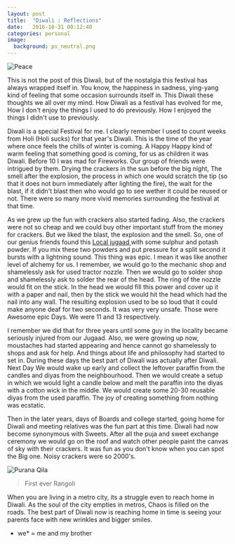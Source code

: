 ```yaml
---
layout: post
title:  "Diwali : Reflections"
date:   2016-10-31 00:12:40
categories: personal
image:
  background: ps_neutral.png
---
```


<img src="http://i.imgur.com/pB5QFHM.jpg" alt="Peace">

This is not the post of this Diwali, but of the nostalgia this festival has always wrapped itself in. You know, the happiness in sadness,  ying-yang kind of feeling that some occasion surrounds itself in. This Diwali these thoughts we all over my mind. How Diwali as a festival has evolved for me, How I don't enjoy the things I used to do previously. How I enjoyed the things I didn't use to previously.

Diwali is a special Festival for me. I clearly remember I used to count weeks from Holi (Holi sucks) for that year's Diwali. This is the time of the year where once feels the chills of winter is coming. A Happy Happy kind of warm feeling that something good is coming, for us as children it was Diwali. Before 10 I was mad for Fireworks. Our group of friends were intrigued by them. Drying the crackers in the sun before the big night, The smell after the explosion, the process in which one would scratch the tip (so that it does not burn immediately after lighting the fire), the wait for the blast, if it didn't blast then who would go to see wether it could be reused or not. There were so many more vivid memories surrounding the festival at that time.  

As we grew up the fun with crackers also started fading. Also, the crackers were not so cheap and we could buy other important stuff from the money for crackers. But we liked the blast, the explosion and the smell. So, one of our genius friends found this <a href ="https://www.youtube.com/watch?v=2F__Z3-3JKg"> Local jugaad </a>with some sulphur and potash powder. If you mix these two powders and put pressure for a split second it bursts with a lightning sound. This thing was epic. I mean it was like another level of alchemy for us. I remember, we would go to the mechanic shop and shamelessly ask for used tractor nozzle. Then we would go to solder shop and shamelessly ask to solder the rear of the head. The ring of the nozzle would fit on the stick. In the head we would fill this power and cover up it with a paper and nail, then by the stick we would hit the head which had the nail into any wall. The resulting explosion used to be so loud that it could make anyone deaf for two seconds. It was very very unsafe. Those were Awesome epic Days. We were 11 and 13 respectively. 

I remember we did that for three years until some guy in the locality became seriously injured from our Jugaad. Also, we were growing up now, moustaches had started appearing and hence cannot go shamelessly to shops and ask for help. And things about life and philosophy had started to set in.
During these days the best part of Diwali was actually after Diwali. Next Day We would wake up early and collect the leftover paraffin  from the candles and diyas from the neighbourhood. Then we would create a setup in which we would light a candle below and melt the paraffin into the diyas with a cotton wick in the middle. We would create some 20-30 reusable diyas from the used paraffin. The joy of creating something from nothing was ecstatic. 

Then in the later years, days of Boards and college started, going home for Diwali and meeting relatives was the fun part at this time. Diwali had now become synonymous with Sweets. After all the puja and sweet exchange ceremony we would go on the roof and watch other people paint the canvas of sky with their crackers. It was fun as you don't know when you can spot the Big one. Noisy crackers were so 2000's.

<img src="http://i.imgur.com/fMyQLrB.jpg" alt="Purana Qila">

>First ever Rangoli

When you are living in a metro city, its a struggle even to reach home in Diwali. As the soul of the city empties in metros, Chaos is filled on the roads. The best part of Diwali now is reaching home in time is seeing your parents face with new wrinkles and bigger smiles.

- we* =  me and my brother








































































































































































































































































































































































































